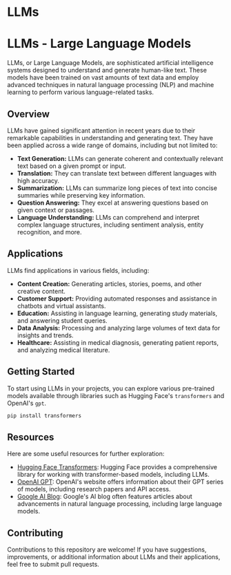 # LLMs
# LLMs - Large Language Models

LLMs, or Large Language Models, are sophisticated artificial intelligence systems designed to understand and generate human-like text. These models have been trained on vast amounts of text data and employ advanced techniques in natural language processing (NLP) and machine learning to perform various language-related tasks.

## Overview

LLMs have gained significant attention in recent years due to their remarkable capabilities in understanding and generating text. They have been applied across a wide range of domains, including but not limited to:

- **Text Generation:** LLMs can generate coherent and contextually relevant text based on a given prompt or input.
- **Translation:** They can translate text between different languages with high accuracy.
- **Summarization:** LLMs can summarize long pieces of text into concise summaries while preserving key information.
- **Question Answering:** They excel at answering questions based on given context or passages.
- **Language Understanding:** LLMs can comprehend and interpret complex language structures, including sentiment analysis, entity recognition, and more.

## Applications

LLMs find applications in various fields, including:

- **Content Creation:** Generating articles, stories, poems, and other creative content.
- **Customer Support:** Providing automated responses and assistance in chatbots and virtual assistants.
- **Education:** Assisting in language learning, generating study materials, and answering student queries.
- **Data Analysis:** Processing and analyzing large volumes of text data for insights and trends.
- **Healthcare:** Assisting in medical diagnosis, generating patient reports, and analyzing medical literature.

## Getting Started

To start using LLMs in your projects, you can explore various pre-trained models available through libraries such as Hugging Face's `transformers` and OpenAI's `gpt`.

```bash
pip install transformers
```

## Resources

Here are some useful resources for further exploration:

- [Hugging Face Transformers](https://huggingface.co/transformers/): Hugging Face provides a comprehensive library for working with transformer-based models, including LLMs.
- [OpenAI GPT](https://openai.com/gpt): OpenAI's website offers information about their GPT series of models, including research papers and API access.
- [Google AI Blog](https://ai.googleblog.com/): Google's AI blog often features articles about advancements in natural language processing, including large language models.

## Contributing

Contributions to this repository are welcome! If you have suggestions, improvements, or additional information about LLMs and their applications, feel free to submit pull requests.
